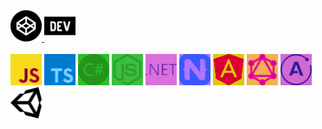 <a href="https://codepen.io/brookesb91" title="Codepen">
  <img alt="Codepen" width="50px" src="https://raw.githubusercontent.com/brookesb91/brookesb91/master/images/codepen.svg">
</a>

<a href="https://dev.to/brookesb91" title="Dev.to">
  <img alt="Codepen" width="50px" src="https://raw.githubusercontent.com/brookesb91/brookesb91/master/images/dev-dot-to.svg">
</a>

<br />
<br />

<span>
  <img alt="JavaScript" style="filter: invert(92%) sepia(85%) saturate(3626%) hue-rotate(338deg) brightness(99%) contrast(95%);" width="50px" src="https://raw.githubusercontent.com/brookesb91/brookesb91/master/images/javascript.svg">
</span>

<span>
  <img alt="Typescript" style="filter: invert(28%) sepia(85%) saturate(1372%) hue-rotate(181deg) brightness(106%) contrast(101%);" width="50px" src="https://raw.githubusercontent.com/brookesb91/brookesb91/master/images/typescript.svg">
</span>

<span>
  <img alt="CSharp" style="filter: invert(43%) sepia(12%) saturate(3365%) hue-rotate(71deg) brightness(101%) contrast(90%);" width="50px" src="https://raw.githubusercontent.com/brookesb91/brookesb91/master/images/csharp.svg">
</span>

<span>
  <img alt="NodeJS" style="filter: invert(44%) sepia(79%) saturate(455%) hue-rotate(72deg) brightness(94%) contrast(90%);" width="50px" src="https://raw.githubusercontent.com/brookesb91/brookesb91/master/images/node-dot-js.svg">
</span>

<span>
  <img alt="DotNet" style="filter: invert(23%) sepia(24%) saturate(4412%) hue-rotate(248deg) brightness(87%) contrast(97%);" width="50px" src="https://raw.githubusercontent.com/brookesb91/brookesb91/master/images/dot-net.svg">
</span>

<span>
  <img alt="NativeScript" style="filter: invert(31%) sepia(93%) saturate(4466%) hue-rotate(229deg) brightness(103%) contrast(101%);" width="50px" src="https://raw.githubusercontent.com/brookesb91/brookesb91/master/images/nativescript.svg">
</span>

<span>
  <img alt="Angular" width="50px" style="filter: invert(14%) sepia(100%) saturate(7457%) hue-rotate(342deg) brightness(85%) contrast(104%);" src="https://raw.githubusercontent.com/brookesb91/brookesb91/master/images/angular.svg">
</span>

<span>
  <img alt="GraphQL" style="filter: invert(15%) sepia(73%) saturate(6707%) hue-rotate(310deg) brightness(90%) contrast(108%);" width="50px" src="https://raw.githubusercontent.com/brookesb91/brookesb91/master/images/graphql.svg">
</span>

<span>
  <img alt="Apollo GraphQL" style="filter: invert(18%) sepia(46%) saturate(3393%) hue-rotate(240deg) brightness(79%) contrast(111%);" width="50px" src="https://raw.githubusercontent.com/brookesb91/brookesb91/master/images/apollographql.svg">
</span>

<span>
  <img alt="Unity"  width="50px" src="https://raw.githubusercontent.com/brookesb91/brookesb91/master/images/unity.svg">
</span>

